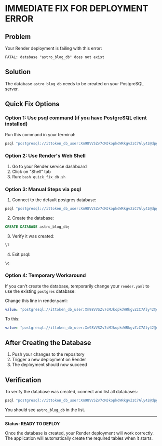 # IMMEDIATE FIX FOR DEPLOYMENT ERROR

## Problem
Your Render deployment is failing with this error:
```
FATAL: database "astro_blog_db" does not exist
```

## Solution
The database `astro_blog_db` needs to be created on your PostgreSQL server.

## Quick Fix Options

### Option 1: Use psql command (if you have PostgreSQL client installed)

Run this command in your terminal:

```bash
psql "postgresql://ittoken_db_user:Xm98VVSZv7cMJkopkdWRkgvZzC7Aly42@dpg-d0visga4d50c73ekmu4g-a.oregon-postgres.render.com/postgres" -c "CREATE DATABASE astro_blog_db;"
```

### Option 2: Use Render's Web Shell

1. Go to your Render service dashboard
2. Click on "Shell" tab
3. Run: `bash quick_fix_db.sh`

### Option 3: Manual Steps via psql

1. Connect to the default postgres database:
```bash
psql "postgresql://ittoken_db_user:Xm98VVSZv7cMJkopkdWRkgvZzC7Aly42@dpg-d0visga4d50c73ekmu4g-a.oregon-postgres.render.com/postgres"
```

2. Create the database:
```sql
CREATE DATABASE astro_blog_db;
```

3. Verify it was created:
```sql
\l
```

4. Exit psql:
```sql
\q
```

### Option 4: Temporary Workaround

If you can't create the database, temporarily change your `render.yaml` to use the existing `postgres` database:

Change this line in render.yaml:
```yaml
value: "postgresql://ittoken_db_user:Xm98VVSZv7cMJkopkdWRkgvZzC7Aly42@dpg-d0visga4d50c73ekmu4g-a.oregon-postgres.render.com/astro_blog_db"
```

To this:
```yaml
value: "postgresql://ittoken_db_user:Xm98VVSZv7cMJkopkdWRkgvZzC7Aly42@dpg-d0visga4d50c73ekmu4g-a.oregon-postgres.render.com/postgres"
```

## After Creating the Database

1. Push your changes to the repository
2. Trigger a new deployment on Render
3. The deployment should now succeed

## Verification

To verify the database was created, connect and list all databases:
```bash
psql "postgresql://ittoken_db_user:Xm98VVSZv7cMJkopkdWRkgvZzC7Aly42@dpg-d0visga4d50c73ekmu4g-a.oregon-postgres.render.com/postgres" -c "\l"
```

You should see `astro_blog_db` in the list.

---

**Status: READY TO DEPLOY**

Once the database is created, your Render deployment will work correctly. The application will automatically create the required tables when it starts.
